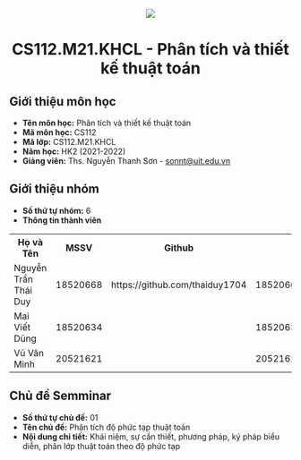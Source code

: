 <p align="center">
   <a href="https://www.uit.edu.vn/">
      <img src="https://i.imgur.com/WmMnSRt.png" border="none">
   </a>
</p>
<h1 align="center">
    CS112.M21.KHCL - Phân tích và thiết kế thuật toán
</h1>

<h2>
   Giới thiệu môn học   
</h2>

- **Tên môn học:** Phân tích và thiết kế thuật toán
- **Mã môn học:** CS112
- **Mã lớp:** CS112.M21.KHCL
- **Năm học:** HK2 (2021-2022)
- **Giảng viên:** Ths. Nguyễn Thanh Sơn - sonnt@uit.edu.vn

<h2>
   Giới thiệu nhóm
</h2>

- **Số thứ tự nhóm:** 6
- **Thông tin thành viên** 

<table align="center">
      <tr>
       <th>Họ và Tên</th>
       <th>MSSV</th>
       <th>Github</th>
       <th>Email</th>
      </tr>
      <tr>
       <td>Nguyễn Trần Thái Duy</td>
       <td>18520668</td>
       <td>https://github.com/thaiduy1704</td>
       <td>18520668@gm.uit.edu.vn</td>  
      </tr>
      <tr>
       <td>Mai Viết Dũng </td>
       <td>18520634</td>
       <td></td>
       <td>18520634@gm.uit.edu.vn</td>  
      </tr>
      <tr>
       <td>Vũ Văn Minh</td>
       <td>20521621</td>
       <td></td>
       <td>20521621@gm.uit.edu.vn</td>  
      </tr>
</table>


<h2>
  Chủ đề Semminar
</h2>

- **Số thứ tự chủ đề:** 01
- **Tên chủ đề:**  Phân tích độ phức tạp thuật toán  
- **Nội dung chi tiết:** Khái niệm, sự cần thiết, phương pháp, ký pháp biểu diễn, phân lớp thuật toán theo độ phức tạp



